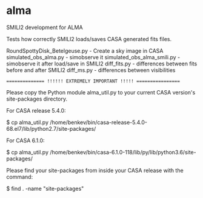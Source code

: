 # alma
SMILI2 development for ALMA

Tests how correctly SMILI2 loads/saves CASA generated fits files.

RoundSpottyDisk_Betelgeuse.py - Create a sky image in CASA
simulated_obs_alma.py         - simobserve it
simulated_obs_alma_smili.py   - simobserve it after load/save in SMILI2
diff_fits.py                  - differences between fits before and after SMILI2
diff_ms.py                    - differences between visibilities

    ============== !!!!!! EXTREMELY IMPORTANT !!!!! ================

Please copy the Python module alma_util.py to your current CASA version's
site-packages directory.

For CASA release 5.4.0:

$ cp alma_util.py /home/benkev/bin/casa-release-5.4.0-68.el7/lib/python2.7/site-packages/

For CASA 6.1.0:

$ cp alma_util.py /home/benkev/bin/casa-6.1.0-118/lib/py/lib/python3.6/site-packages/

Please find your site-packages from inside your CASA release with the command:

$ find . -name "site-packages"

